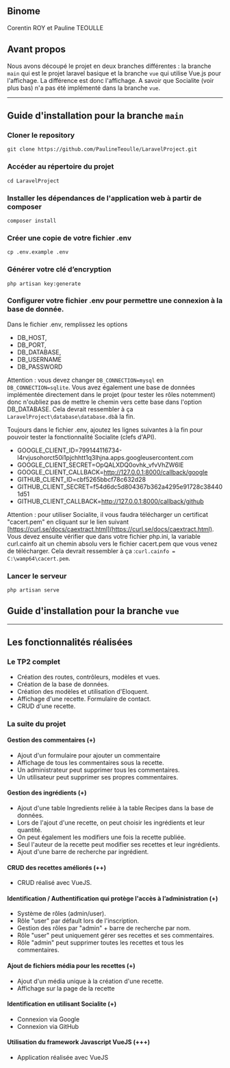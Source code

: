 ## Binome

Corentin ROY et Pauline TEOULLE

## Avant propos

Nous avons découpé le projet en deux branches différentes : la branche `main` qui est le projet laravel basique et la branche `vue` qui utilise Vue.js pour l'affichage.
La différence est donc l'affichage. A savoir que Socialite (voir plus bas) n'a pas été implémenté dans la branche `vue`. 

------

## Guide d'installation pour la branche `main`

### Cloner le repository
`git clone https://github.com/PaulineTeoulle/LaravelProject.git`

### Accéder au répertoire du projet
`cd LaravelProject`

### Installer les dépendances de l'application web à partir de composer 
`composer install`

### Créer une copie de votre fichier .env
`cp .env.example .env`

### Générer votre clé d’encryption
`php artisan key:generate` 

### Configurer votre fichier .env pour permettre une connexion à la base de donnée.

Dans le fichier .env, remplissez les options 
- DB_HOST, 
- DB_PORT, 
- DB_DATABASE, 
- DB_USERNAME 
- DB_PASSWORD 

Attention : vous devez changer  `DB_CONNECTION=mysql` en  `DB_CONNECTION=sqlite`.
Vous avez également une base de données implémentée directement dans le projet (pour tester les rôles notemment) donc n'oubliez pas de mettre le chemin vers cette base dans l'option DB_DATABASE. Cela devrait ressembler à ça `LaravelProject\database\database.db`à la fin.

Toujours dans le fichier .env, ajoutez les lignes suivantes à la fin pour pouvoir tester la fonctionnalité Socialite (clefs d'API).
- GOOGLE_CLIENT_ID=799144116734-l4rvjusohorct50i1pjchhtt1q3lhjna.apps.googleusercontent.com
- GOOGLE_CLIENT_SECRET=OpQALXDQ0ovhk_vfvVhZW6lE
- GOOGLE_CLIENT_CALLBACK=http://127.0.0.1:8000/callback/google
- GITHUB_CLIENT_ID=cbf5265bbcf78c632d28
- GITHUB_CLIENT_SECRET=f54d6dc5d804367b362a4295e91728c384401d51
- GITHUB_CLIENT_CALLBACK=http://127.0.0.1:8000/callback/github

Attention : pour utiliser Socialite, il vous faudra télécharger un certificat "cacert.pem" en cliquant sur le lien suivant [https://curl.se/docs/caextract.html](https://curl.se/docs/caextract.html). Vous devez ensuite vérifier que dans votre fichier php.ini, la variable curl.cainfo ait un chemin absolu vers le fichier cacert.pem que vous venez de télécharger. Cela devrait ressembler à ça :`curl.cainfo = C:\wamp64\cacert.pem`.

### Lancer le serveur
`php artisan serve` 

## Guide d'installation pour la branche `vue`

------

## Les fonctionnalités réalisées

### Le TP2 complet
- Création des routes, contrôleurs, modèles et vues. 
- Création de la base de données. 
- Création des modèles et utilisation d'Eloquent. 
- Affichage d'une recette. Formulaire de contact. 
- CRUD d'une recette.

### La suite du projet

#### Gestion des commentaires (+)
- Ajout d'un formulaire pour ajouter un commentaire
- Affichage de tous les commentaires sous la recette.
- Un administrateur peut supprimer tous les commentaires. 
- Un utilisateur peut supprimer ses propres commentaires.

#### Gestion des ingrédients (+)
- Ajout d'une table Ingredients reliée à la table Recipes dans la base de données. 
- Lors de l'ajout d'une recette, on peut choisir les ingrédients et leur quantité. 
- On peut également les modifiers une fois la recette publiée. 
- Seul l'auteur de la recette peut modifier ses recettes et leur ingrédients. 
- Ajout d'une barre de recherche par ingrédient.

#### CRUD des recettes améliorés (++)
- CRUD réalisé avec VueJS.

#### Identification / Authentification qui protège l'accès à l’administration (+)
- Système de rôles (admin/user). 
- Rôle "user" par défault lors de l'inscription.
- Gestion des rôles par "admin" + barre de recherche par nom.
- Rôle "user" peut uniquement gérer ses recettes et ses commentaires.
- Rôle "admin" peut supprimer toutes les recettes et tous les commentaires.

#### Ajout de fichiers média pour les recettes (+)
- Ajout d'un média unique à la création d'une recette.
- Affichage sur la page de la recette

#### Identification en utilisant Socialite (+)
- Connexion via Google
- Connexion via GitHub

#### Utilisation du framework Javascript VueJS (+++)
- Application réalisée avec VueJS
